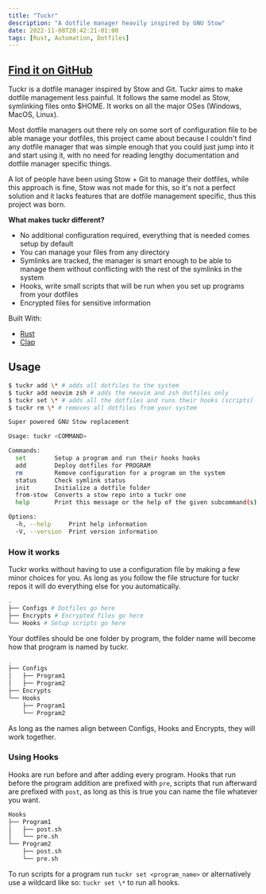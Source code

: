 ```yaml
---
title: "Tuckr"
description: "A dotfile manager heavily inspired by GNU Stow"
date: 2022-11-08T20:42:21-01:00
tags: [Rust, Automation, Dotfiles]
---
```


## [Find it on GitHub](https://github.com/RaphGL/Tuckr)

<!-- ABOUT THE PROJECT -->

Tuckr is a dotfile manager inspired by Stow and Git. Tuckr aims to make dotfile management less painful. It follows the same model as Stow, symlinking files onto $HOME. It works on all the major OSes (Windows, MacOS, Linux).  

Most dotfile managers out there rely on some sort of configuration file to be able manage your dotfiles, this project came about because I couldn't find any dotfile manager that was simple enough that you could just jump into it and start using it, with no need for reading lengthy documentation and dotfile manager specific things. 

A lot of people have been using Stow + Git to manage their dotfiles, while this approach is fine, Stow was not made for this, so it's not a perfect solution and it lacks features that are dotfile management specific, thus this project was born.

**What makes tuckr different?**

- No additional configuration required, everything that is needed comes setup by default
- You can manage your files from any directory
- Symlinks are tracked, the manager is smart enough to be able to manage them without conflicting with the rest of the symlinks in the system
- Hooks, write small scripts that will be run when you set up programs from your dotfiles
- Encrypted files for sensitive information  
  
  
Built With:
- [Rust](https://www.rust-lang.org/)
- [Clap](https://github.com/clap-rs/clap)

<!-- USAGE EXAMPLES -->

## Usage
```sh
$ tuckr add \* # adds all dotfiles to the system
$ tuckr add neovim zsh # adds the neovim and zsh dotfiles only
$ tuckr set \* # adds all the dotfiles and runs their hooks (scripts)
$ tuckr rm \* # removes all dotfiles from your system
```

```sh
Super powered GNU Stow replacement

Usage: tuckr <COMMAND>

Commands:
  set        Setup a program and run their hooks hooks
  add        Deploy dotfiles for PROGRAM
  rm         Remove configuration for a program on the system
  status     Check symlink status
  init       Initialize a dotfile folder
  from-stow  Converts a stow repo into a tuckr one
  help       Print this message or the help of the given subcommand(s)

Options:
  -h, --help     Print help information
  -V, --version  Print version information
```

### How it works

Tuckr works without having to use a configuration file by making a few minor choices for you. As long as you follow the file structure for tuckr repos it will do everything else for you automatically.

```sh
.
├── Configs # Dotfiles go here
├── Encrypts # Encrypted files go here
└── Hooks # Setup scripts go here
```

Your dotfiles should be one folder by program, the folder name will become how that program is named by tuckr.
```sh
.
├── Configs
│   ├── Program1
│   ├── Program2
├── Encrypts
└── Hooks
    ├── Program1
    └── Program2
```
As long as the names align between Configs, Hooks and Encrypts, they will work together.

### Using Hooks
Hooks are run before and after adding every program. Hooks that run before the program addition are prefixed with `pre`, scripts that run afterward are prefixed with `post`, as long as this is true you can name the file whatever you want.

```sh
Hooks
├── Program1
│   ├── post.sh
│   └── pre.sh
└── Program2
    ├── post.sh
    └── pre.sh
```
To run scripts for a program run `tuckr set <program_name>` or alternatively use a wildcard like so: `tuckr set \*` to run all hooks.


